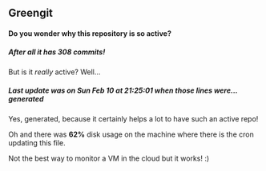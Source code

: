 ## Greengit

#### Do you wonder why this repository is so active?

##### After all it has 308 commits!

But is it *really* active? Well...

##### Last update was on Sun Feb 10 at 21:25:01 when those lines were... generated

Yes, generated, because it certainly helps a lot to have such an active repo!

Oh and there was **62%** disk usage on the machine
where there is the cron updating this file.

Not the best way to monitor a VM in the cloud but it works! :)
